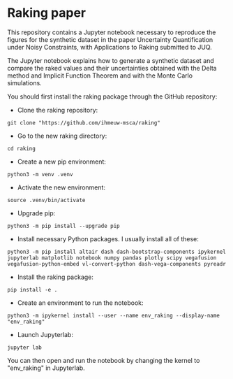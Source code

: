 # Raking paper

This repository contains a Jupyter notebook necessary to reproduce the figures for the synthetic dataset in the paper Uncertainty Quantification under Noisy Constraints, with Applications to Raking submitted to JUQ.

The Jupyter notebook explains how to generate a synthetic dataset and compare the raked values and their uncertainties obtained with the Delta method and Implicit Function Theorem and with the Monte Carlo simulations.

You should first install the raking package through the GitHub repository:

- Clone the raking repository:
```
git clone "https://github.com/ihmeuw-msca/raking"
```

- Go to the new raking directory:
```
cd raking
```

- Create a new pip environment:
```
python3 -m venv .venv
```

- Activate the new environment:
```
source .venv/bin/activate
```

- Upgrade pip:
```
python3 -m pip install --upgrade pip
```

- Install necessary Python packages. I usually install all of these:
```
python3 -m pip install altair dash dash-bootstrap-components ipykernel jupyterlab matplotlib notebook numpy pandas plotly scipy vegafusion vegafusion-python-embed vl-convert-python dash-vega-components pyreadr
```

- Install the raking package:
```
pip install -e .
```

- Create an environment to run the notebook:
```
python3 -m ipykernel install --user --name env_raking --display-name "env_raking"
```

- Launch Jupyterlab:
```
jupyter lab
```

You can then open and run the notebook by changing the kernel to "env_raking" in Jupyterlab.


